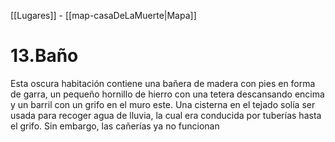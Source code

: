 [[Lugares]]  -  [[map-casaDeLaMuerte|Mapa]]

# 13.Baño
Esta oscura habitación contiene una bañera de madera con pies en forma de garra, un pequeño hornillo de hierro con una tetera descansando encima y un barril con un grifo en el muro este. Una cisterna en el tejado solía ser usada para recoger agua de lluvia, la cual era conducida por tuberías hasta el grifo. Sin embargo, las cañerías ya no funcionan
